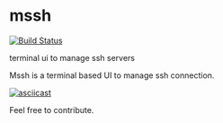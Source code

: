 # mssh

[![Build Status](https://travis-ci.org/pushthat/mssh.svg?branch=master)](https://travis-ci.org/pushthat/mssh)

terminal ui to manage ssh servers

Mssh is a terminal based UI to manage ssh connection.

[![asciicast](https://asciinema.org/a/3KInkmzneXOYs5Sk04kZkrC1b.png)](https://asciinema.org/a/3KInkmzneXOYs5Sk04kZkrC1b)

Feel free to contribute.
